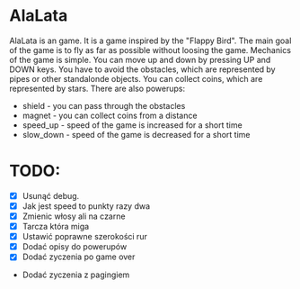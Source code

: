 # AlaLata

AlaLata is an game. It is a game inspired by the "Flappy Bird".
The main goal of the game is to fly as far as possible without loosing the game.
Mechanics of the game is simple. You can move up and down by pressing UP and DOWN keys.
You have to avoid the obstacles, which are represented by pipes or other standalonde objects.
You can collect coins, which are represented by stars.
There are also powerups:
- shield - you can pass through the obstacles
- magnet - you can collect coins from a distance
- speed_up - speed of the game is increased for a short time
- slow_down - speed of the game is decreased for a short time

# TODO:
-[x] Usunąć debug.
-[x] Jak jest speed to punkty razy dwa
-[x] Zmienic włosy ali na czarne
-[x] Tarcza która miga
-[x] Ustawić poprawne szerokości rur
-[x] Dodać opisy do powerupów
-[x] Dodać zyczenia po game over
- Dodać zyczenia z pagingiem
